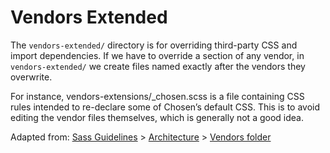 # Vendors Extended

The `vendors-extended/` directory is for overriding third-party CSS and import dependencies. If we have to override a section of any vendor, in `vendors-extended/` we create files named exactly after the vendors they overwrite.

For instance, vendors-extensions/_chosen.scss is a file containing CSS rules intended to re-declare some of Chosen’s default CSS.
This is to avoid editing the vendor files themselves, which is generally not a good idea.

Adapted from: [Sass Guidelines](http://sass-guidelin.es/) > [Architecture](http://sass-guidelin.es/#architecture) > [Vendors folder](http://sass-guidelin.es/#vendors-folder)
